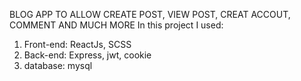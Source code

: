 BLOG APP TO ALLOW CREATE POST, VIEW POST, CREAT ACCOUT, COMMENT AND MUCH MORE
In this project I used:
1. Front-end: ReactJs, SCSS
2. Back-end: Express, jwt, cookie
3. database: mysql
